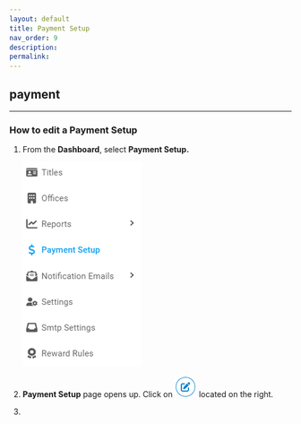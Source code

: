 ```yaml
---
layout: default
title: Payment Setup
nav_order: 9
description:
permalink:
---
```


## payment

---

### How to edit a Payment Setup

1. From the **Dashboard**, select **Payment Setup.**

   ![payment_setup_dashboard](../../images/paymentsetup/payment_dashboard.png)

2. **Payment Setup** page opens up. Click on ![payment_setup_edit](../../images/buttons/ccheck.png) located on the right.

3.
